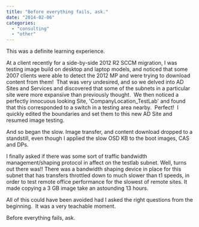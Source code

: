 ```yaml
---
title: "Before everything fails, ask."
date: "2014-02-06"
categories: 
  - "consulting"
  - "other"
---
```


This was a definite learning experience.

At a client recently for a side-by-side 2012 R2 SCCM migration, I was testing image build on desktop and laptop models, and noticed that some 2007 clients were able to detect the 2012 MP and were trying to download content from them!  That was very undesired, and so we delved into AD Sites and Services and discovered that some of the subnets in a particular site were more expansive than previously thought.  We then noticed a perfectly innocuous looking Site, 'CompanyLocation\_TestLab' and found that this corresponded to a switch in a testing area nearby.  Perfect!  I quickly edited the boundaries and set them to this new AD Site and resumed image testing.

And so began the slow. Image transfer, and content download dropped to a standstill, even though I applied the slow OSD KB to the boot images, CAS and DPs.

I finally asked if there was some sort of traffic bandwidth management/shaping protocol in affect on the testlab subnet. Well, turns out there was!! There was a bandwidth shaping device in place for this subnet that has transfers throttled down to much slower than t1 speeds, in order to test remote office performance for the slowest of remote sites. It made copying a 3 GB image take an astounding 13 hours.

All of this could have been avoided had I asked the right questions from the beginning.  It was a very teachable moment.

Before everything fails, ask.
